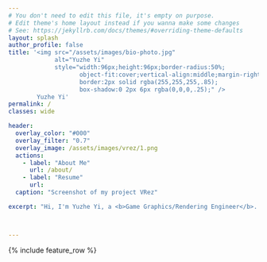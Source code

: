 ```yaml
---
# You don't need to edit this file, it's empty on purpose.
# Edit theme's home layout instead if you wanna make some changes
# See: https://jekyllrb.com/docs/themes/#overriding-theme-defaults
layout: splash
author_profile: false
title: '<img src="/assets/images/bio-photo.jpg"
             alt="Yuzhe Yi"
             style="width:96px;height:96px;border-radius:50%;
                    object-fit:cover;vertical-align:middle;margin-right:12px;
                    border:2px solid rgba(255,255,255,.85);
                    box-shadow:0 2px 6px rgba(0,0,0,.25);" />
        Yuzhe Yi'
permalink: / 
classes: wide

header:
  overlay_color: "#000"
  overlay_filter: "0.7"
  overlay_image: /assets/images/vrez/1.png
  actions:
    - label: "About Me"
      url: /about/
    - label: "Resume"
      url:
  caption: "Screenshot of my project VRez"

excerpt: "Hi, I'm Yuzhe Yi, a <b>Game Graphics/Rendering Engineer</b>. I'm currently pursuing my Master's degree in Computing Science at University of Alberta."



---
```


{% include feature_row %}